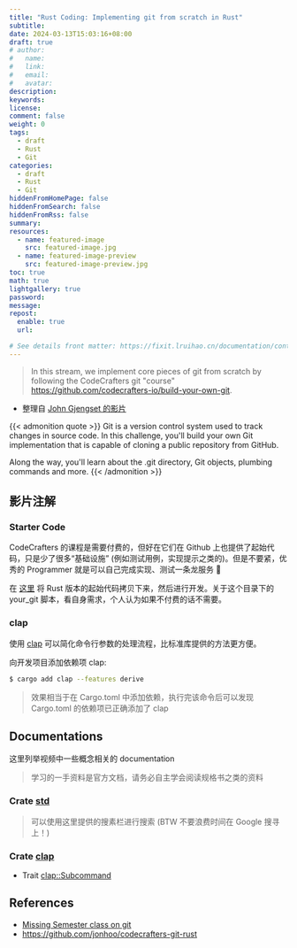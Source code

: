 ```yaml
---
title: "Rust Coding: Implementing git from scratch in Rust"
subtitle:
date: 2024-03-13T15:03:16+08:00
draft: true
# author:
#   name:
#   link:
#   email:
#   avatar:
description:
keywords:
license:
comment: false
weight: 0
tags:
  - draft
  - Rust
  - Git 
categories:
  - draft
  - Rust
  - Git
hiddenFromHomePage: false
hiddenFromSearch: false
hiddenFromRss: false
summary:
resources:
  - name: featured-image
    src: featured-image.jpg
  - name: featured-image-preview
    src: featured-image-preview.jpg
toc: true
math: true
lightgallery: true
password:
message:
repost:
  enable: true
  url:

# See details front matter: https://fixit.lruihao.cn/documentation/content-management/introduction/#front-matter
---
```


> In this stream, we implement core pieces of git from scratch by following the CodeCrafters git "course" https://github.com/codecrafters-io/build-your-own-git.

<!--more-->

- 整理自 [John Gjengset 的影片](https://www.youtube.com/watch?v=u0VotuGzD_w)

{{< admonition quote >}}
Git is a version control system used to track changes in source code. In this challenge, you\'ll build your own Git implementation that is capable of cloning a public repository from GitHub.

Along the way, you\'ll learn about the .git directory, Git objects, plumbing commands and more.
{{< /admonition >}}

## 影片注解

### Starter Code

CodeCrafters 的课程是需要付费的，但好在它们在 Github 上也提供了起始代码，只是少了很多“基础设施” (例如测试用例，实现提示之类的)。但是不要紧，优秀的 Programmer 就是可以自己完成实现、测试一条龙服务 :rofl:

在 [这里](https://github.com/codecrafters-io/build-your-own-git/tree/main/starter_templates/rust) 将 Rust 版本的起始代码拷贝下来，然后进行开发。关于这个目录下的 your_git 脚本，看自身需求，个人认为如果不付费的话不需要。

### clap

使用 [clap](https://docs.rs/clap/latest/clap/) 可以简化命令行参数的处理流程，比标准库提供的方法更方便。

向开发项目添加依赖项 clap:

```bash
$ cargo add clap --features derive
```

> 效果相当于在 Cargo.toml 中添加依赖，执行完该命令后可以发现 Cargo.toml 的依赖项已正确添加了 clap

## Documentations

这里列举视频中一些概念相关的 documentation 

> 学习的一手资料是官方文档，请务必自主学会阅读规格书之类的资料

### Crate [std](https://doc.rust-lang.org/std/index.html) 

> 可以使用这里提供的搜素栏进行搜索 (BTW 不要浪费时间在 Google 搜寻上！)

### Crate [clap](https://docs.rs/clap/latest/clap/)

- Trait [clap::Subcommand](https://docs.rs/clap/latest/clap/trait.Subcommand.html)

## References

- [Missing Semester class on git](https://missing.csail.mit.edu/2020/version-control/)
- https://github.com/jonhoo/codecrafters-git-rust
